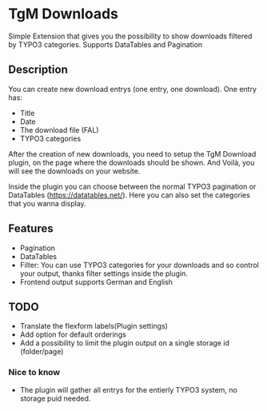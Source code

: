 # TgM Downloads
Simple Extension that gives you the possibility to show downloads filtered by TYPO3 categories. Supports DataTables and Pagination

## Description 
You can create new download entrys (one entry, one download). 
One entry has:
* Title
* Date
* The download file (FAL)
* TYPO3 categories

After the creation of new downloads, you need to setup the TgM Download plugin, on the page where the downloads should be shown.
And Voilà, you will see the downloads on your website.

Inside the plugin you can choose between the normal TYPO3 pagination or DataTables (https://datatables.net/).
Here you can also set the categories that you wanna display.

## Features 
* Pagination
* DataTables
* Filter: You can use TYPO3 categories for your downloads and so control your output, thanks filter settings inside the plugin.
* Frontend output supports German and English

## TODO
* Translate the flexform labels(Plugin settings)
* Add option for default orderings
* Add a possibility to limit the plugin output on a single storage id (folder/page)

### Nice to know
* The plugin will gather all entrys for the entierly TYPO3 system, no storage puid needed. 


